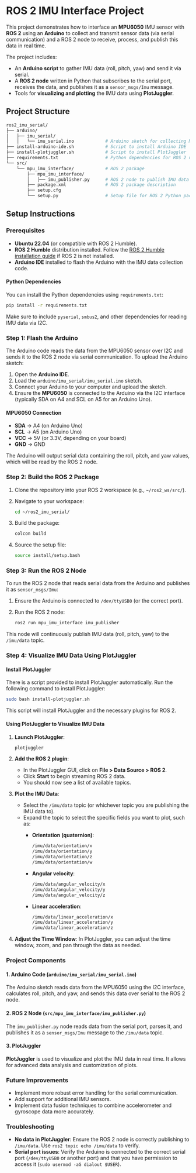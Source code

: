# **ROS 2 IMU Interface Project**

This project demonstrates how to interface an **MPU6050** IMU sensor with **ROS 2** using an **Arduino** to collect and transmit sensor data (via serial communication) and a ROS 2 node to receive, process, and publish this data in real time.

The project includes:

- An **Arduino script** to gather IMU data (roll, pitch, yaw) and send it via serial.
- A **ROS 2 node** written in Python that subscribes to the serial port, receives the data, and publishes it as a `sensor_msgs/Imu` message.
- Tools for **visualizing and plotting** the IMU data using **PlotJuggler**.

## **Project Structure**

```sh
ros2_imu_serial/
├── arduino/
│   ├── imu_serial/
│   │   └── imu_serial.ino            # Arduino sketch for collecting MPU6050 data
├── install-arduino-ide.sh            # Script to install Arduino IDE
├── install-plotjuggler.sh            # Script to install PlotJuggler
├── requirements.txt                  # Python dependencies for ROS 2 node
└── src/
    └── mpu_imu_interface/            # ROS 2 package
        ├── mpu_imu_interface/
        │   ├── imu_publisher.py      # ROS 2 node to publish IMU data
        ├── package.xml               # ROS 2 package description
        ├── setup.cfg
        └── setup.py                  # Setup file for ROS 2 Python package
```

## **Setup Instructions**

### **Prerequisites**

- **Ubuntu 22.04** (or compatible with ROS 2 Humble).
- **ROS 2 Humble** distribution installed. Follow the [ROS 2 Humble installation guide](https://docs.ros.org/en/humble/Installation.html) if ROS 2 is not installed.
- **Arduino IDE** installed to flash the Arduino with the IMU data collection code.

#### **Python Dependencies**

You can install the Python dependencies using `requirements.txt`:

```bash
pip install -r requirements.txt
```

Make sure to include `pyserial`, `smbus2`, and other dependencies for reading IMU data via I2C.

### **Step 1: Flash the Arduino**

The Arduino code reads the data from the MPU6050 sensor over I2C and sends it to the ROS 2 node via serial communication. To upload the Arduino sketch:

1. Open the **Arduino IDE**.
2. Load the `arduino/imu_serial/imu_serial.ino` sketch.
3. Connect your Arduino to your computer and upload the sketch.
4. Ensure the **MPU6050** is connected to the Arduino via the I2C interface (typically SDA on A4 and SCL on A5 for an Arduino Uno).

#### **MPU6050 Connection**

- **SDA** → A4 (on Arduino Uno)
- **SCL** → A5 (on Arduino Uno)
- **VCC** → 5V (or 3.3V, depending on your board)
- **GND** → GND

The Arduino will output serial data containing the roll, pitch, and yaw values, which will be read by the ROS 2 node.

### **Step 2: Build the ROS 2 Package**

1. Clone the repository into your ROS 2 workspace (e.g., `~/ros2_ws/src/`).
2. Navigate to your workspace:

   ```bash
   cd ~/ros2_imu_serial/
   ```

3. Build the package:

   ```bash
   colcon build
   ```

4. Source the setup file:

   ```bash
   source install/setup.bash
   ```

### **Step 3: Run the ROS 2 Node**

To run the ROS 2 node that reads serial data from the Arduino and publishes it as `sensor_msgs/Imu`:

1. Ensure the Arduino is connected to `/dev/ttyUSB0` (or the correct port).
2. Run the ROS 2 node:

   ```bash
   ros2 run mpu_imu_interface imu_publisher
   ```

This node will continuously publish IMU data (roll, pitch, yaw) to the `/imu/data` topic.

### **Step 4: Visualize IMU Data Using PlotJuggler**

#### Install PlotJuggler

There is a script provided to install PlotJuggler automatically. Run the following command to install PlotJuggler:

```bash
sudo bash install-plotjuggler.sh
```

This script will install PlotJuggler and the necessary plugins for ROS 2.

#### Using PlotJuggler to Visualize IMU Data

1. **Launch PlotJuggler**:

   ```bash
   plotjuggler
   ```

2. **Add the ROS 2 plugin**:

   - In the PlotJuggler GUI, click on **File > Data Source > ROS 2**.
   - Click **Start** to begin streaming ROS 2 data.
   - You should now see a list of available topics.

3. **Plot the IMU Data**:

   - Select the `/imu/data` topic (or whichever topic you are publishing the IMU data to).
   - Expand the topic to select the specific fields you want to plot, such as:
     - **Orientation (quaternion)**:

       ```sh
       /imu/data/orientation/x
       /imu/data/orientation/y
       /imu/data/orientation/z
       /imu/data/orientation/w
       ```

     - **Angular velocity**:

       ```sh
       /imu/data/angular_velocity/x
       /imu/data/angular_velocity/y
       /imu/data/angular_velocity/z
       ```

     - **Linear acceleration**:

       ```sh
       /imu/data/linear_acceleration/x
       /imu/data/linear_acceleration/y
       /imu/data/linear_acceleration/z
       ```

4. **Adjust the Time Window**: In PlotJuggler, you can adjust the time window, zoom, and pan through the data as needed.

### **Project Components**

#### 1. **Arduino Code (`arduino/imu_serial/imu_serial.ino`)**

The Arduino sketch reads data from the MPU6050 using the I2C interface, calculates roll, pitch, and yaw, and sends this data over serial to the ROS 2 node.

#### 2. **ROS 2 Node (`src/mpu_imu_interface/imu_publisher.py`)**

The `imu_publisher.py` node reads data from the serial port, parses it, and publishes it as a `sensor_msgs/Imu` message to the `/imu/data` topic.

#### 3. **PlotJuggler**

**PlotJuggler** is used to visualize and plot the IMU data in real time. It allows for advanced data analysis and customization of plots.

### **Future Improvements**

- Implement more robust error handling for the serial communication.
- Add support for additional IMU sensors.
- Implement data fusion techniques to combine accelerometer and gyroscope data more accurately.

### **Troubleshooting**

- **No data in PlotJuggler**: Ensure the ROS 2 node is correctly publishing to `/imu/data`. Use `ros2 topic echo /imu/data` to verify.
- **Serial port issues**: Verify the Arduino is connected to the correct serial port (`/dev/ttyUSB0` or another port) and that you have permission to access it (`sudo usermod -aG dialout $USER`).
